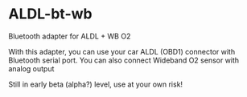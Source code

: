 # ALDL-bt-wb
Bluetooth adapter for ALDL + WB O2

With this adapter, you can use your car ALDL (OBD1) connector with Bluetooth serial port.
You can also connect Wideband O2 sensor with analog output 

Still in early beta (alpha?) level, use at your own risk!


